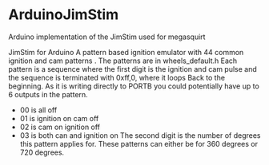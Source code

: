 # ArduinoJimStim
Arduino implementation of the JimStim used for megasquirt

JimStim for Arduino
A pattern based ignition emulator with 44 common ignition and cam patterns . The patterns are in wheels_default.h 
Each pattern is a sequence where the first digit is the ignition and cam pulse and the sequence is terminated with 0xff,0, where it loops Back to the beginning.
As it is writing directly to PORTB you could potentially have up to 6 outputs in the pattern.

- 00 is all off
- 01 is ignition on cam off
- 02 is cam on ignition off
- 03 is both can and ignition on
The second digit is the number of degrees this pattern applies for. 
These patterns can either be for 360 degrees or 720 degrees.
